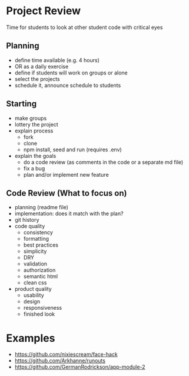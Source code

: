 # Project Review

Time for students to look at other student code with critical eyes

## Planning
- define time available (e.g. 4 hours)
- OR as a daily exercise
- define if students will work on groups or alone
- select the projects
- schedule it, announce schedule to students

## Starting
- make groups
- lottery the project
- explain process
  - fork
  - clone
  - npm install, seed and run (requires .env)
- explain the goals
  - do a code review (as comments in the code or a separate md file)
  - fix a bug
  - plan and/or implement new feature

## Code Review (What to focus on)
- planning (readme file)
- implementation: does it match with the plan?
- git history
- code quality
  - consistency
  - formatting
  - best practices
  - simplicity
  - DRY
  - validation
  - authorization
  - semantic html
  - clean css
- product quality
  - usability
  - design
  - responsiveness
  - finished look
  
# Examples

- https://github.com/nixiescream/face-hack
- https://github.com/Arkhanne/runouts
- https://github.com/GermanRodrickson/app-module-2
